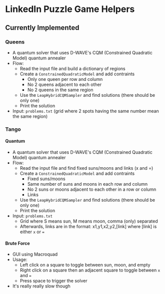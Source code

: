 # LinkedIn Puzzle Game Helpers

## Currently Implemented

### Queens

- A quantum solver that uses D-WAVE's CQM (Constrained Quadratic Model) quantum annealer
- Flow:
    - Read the input file and build a dictionary of regions
    - Create a `ConstrainedQuadraticModel` and add contraints
        - Only one queen per row and column
        - No 2 queens adjacent to each other
        - No 2 queens in the same region
    - Use the `LeapHybridCQMSampler` and find solutions (there should be only one)
    - Print the solution
- Input: `problems.txt` (grid where 2 spots having the same number mean the same region)

### Tango

#### Quantum

- A quantum solver that uses D-WAVE's CQM (Constrained Quadratic Model) quantum annealer
- Flow:
    - Read the input file and find fixed suns/moons and links (x and =)
    - Create a `ConstrainedQuadraticModel` and add contraints
        - Fixed suns/moons
        - Same number of suns and moons in each row and column
        - No 2 suns or moons adjacent to each other in a row or column
        - Links
    - Use the `LeapHybridCQMSampler` and find solutions (there should be only one)
    - Print the solution
- Input: `problems.txt`
    - Grid where S means sun, M means moon, comma (only) separated
    - Afterwards, links are in the format: x1,y1,x2,y2,[link] where [link] is either `x` or `=`

#### Brute Force

- GUI using Macroquad
- Usage:
    - Left click on a square to toggle between sun, moon, and empty
    - Right click on a square then an adjacent square to toggle between `x` and `=`
    - Press space to trigger the solver
- It's really really slow though